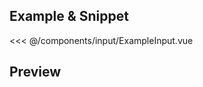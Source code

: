 
## Example & Snippet

<<< @/components/input/ExampleInput.vue

## Preview
<wrapper src="components/Input/demo" />

